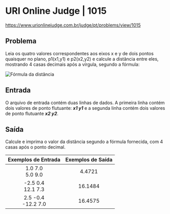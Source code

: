# URI Online Judge | 1015

https://www.urionlinejudge.com.br/judge/pt/problems/view/1015

## Problema
Leia os quatro valores correspondentes aos eixos x e y de dois pontos quaisquer no plano, p1(x1,y1) e p2(x2,y2) e calcule a distância entre eles, mostrando 4 casas decimais após a vírgula, segundo a fórmula:

![Fórmula da distância](https://resources.urionlinejudge.com.br/gallery/images/problems/UOJ_1015.png)

## Entrada
O arquivo de entrada contém duas linhas de dados. A primeira linha contém dois valores de ponto flutuante: ***x1 y1*** e a segunda linha contém dois valores de ponto flutuante ***x2 y2***.

## Saída
Calcule e imprima o valor da distância segundo a fórmula fornecida, com 4 casas após o ponto decimal.


| Exemplos de Entrada 	           | Exemplos de Saída         |
|:----------------------------:	   |:-----------------------:  |
| 1.0 7.0<br>5.0 9.0               | 4.4721                    |
| -2.5 0.4<br>12.1 7.3             | 16.1484                   |
| 2.5 -0.4<br>-12.2 7.0            | 16.4575                   |